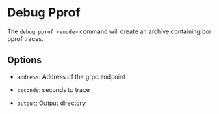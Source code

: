 # Debug Pprof

The ```debug pprof <enode>``` command will create an archive containing bor pprof traces.

## Options

- ```address```: Address of the grpc endpoint

- ```seconds```: seconds to trace

- ```output```: Output directory